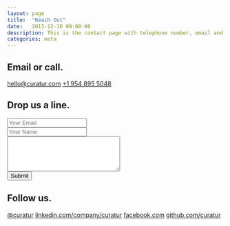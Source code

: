 ```yaml
---
layout: page
title:  "Reach Out"
date:   2013-12-16 09:00:00
description: This is the contact page with telephone number, email and social media links including Twitter, Facebook, GitHub and LinkedIn.
categories: meta
---
```


## Email or call.

<div class="contact-methods">
  <a href="mailto:hello@curatur.com"><i class="fa fa-envelope"></i> hello@curatur.com</a>
  <a title="press to dial" href="tel:+19548955048"><i class="fa fa-phone"></i> +1 954 895 5048</a>
</div>

## Drop us a line.

<form id="contact" accept-charset="UTF-8" action="https://formkeep.com/f/5d8631ff3021" method="POST">
  <input type="hidden" name="utf8" value="✓">
  <div class="field">
    <input type="email" name="email" placeholder="Your Email">
  </div>
  <div class="field">
    <input type="text" name="name" placeholder="Your Name">
  </div>
  <div class="field">
    <textarea rows="5" cols="30" name="message" placeholder="Your Message">
    </textarea>
  </div>
  <div class="actions">
    <button type="submit">Submit</button>
  </div>
</form>

## Follow us.

<div class="contact-methods">
  <a href="https://twitter.com/intent/follow?original_referer=http%3A%2F%2Fcuratur.com%2F&region=follow_link&screen_name=curatur&tw_p=followbutton&variant=2.0"><i class="fa fa-twitter"></i> @curatur</a>
  <a href="https://www.linkedin.com/company/curatur/"><i class="fa fa-linkedin"></i> linkedin.com/company/curatur</a>
  <a href="https://www.facebook.com/pages/Curatur/300338723453259"><i class="fa fa-facebook"></i> facebook.com</a>
  <a href="https://github.com/curatur"><i class="fa fa-github"></i> github.com/curatur</a>
</div>
